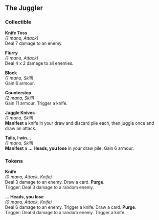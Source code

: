 ## The Juggler

### Collectible
**Knife Toss**  
*(1 mana, Attack)*  
Deal 7 damage to an enemy.

**Flurry**  
*(1 mana, Attack)*  
Deal 4 x 2 damage to all enemies.

**Block**  
*(1 mana, Skill)*  
Gain 6 armour.

**Counterstep**  
*(2 mana, Skill)*  
Gain 11 armour. Trigger a knife.

**Juggle Knives**  
*(1 mana, Skill)*  
**Manifest** a knife in your draw and discard pile each, then juggle once and draw an attack.

**Tails, I win...**  
*(1 mana, Skill)*  
**Manifest** a **... Heads, you lose** in your draw pile. Gain 6 armour. 

### Tokens
**Knife**  
*(0 mana, Attack, Knife)*  
Deal 3 damage to an enemy. Draw a card. **Purge**.  
Trigger: Deal 3 damage to a random enemy.

**... Heads, you lose**  
*(0 mana, Attack, Knife)*  
Deal 6 damage to an enemy. Trigger a knife. Draw a card. **Purge**.  
Trigger: Deal 6 damage to a random enemy. Trigger a knife.